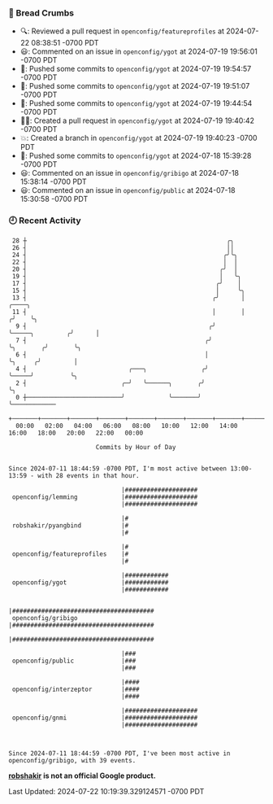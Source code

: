### 🍞 Bread Crumbs

 * 🔍: Reviewed a pull request in  `openconfig/featureprofiles` at 2024-07-22 08:38:51 -0700 PDT
 * 😃: Commented on an issue in `openconfig/ygot` at 2024-07-19 19:56:01 -0700 PDT
 * 🚢: Pushed some commits to `openconfig/ygot` at 2024-07-19 19:54:57 -0700 PDT
 * 🚢: Pushed some commits to `openconfig/ygot` at 2024-07-19 19:51:07 -0700 PDT
 * 🚢: Pushed some commits to `openconfig/ygot` at 2024-07-19 19:44:54 -0700 PDT
 * ✍🏼: Created a pull request in `openconfig/ygot` at 2024-07-19 19:40:42 -0700 PDT
 * 💥: Created a branch in `openconfig/ygot` at 2024-07-19 19:40:23 -0700 PDT
 * 🚢: Pushed some commits to `openconfig/ygot` at 2024-07-18 15:39:28 -0700 PDT
 * 😃: Commented on an issue in `openconfig/gribigo` at 2024-07-18 15:38:14 -0700 PDT
 * 😃: Commented on an issue in `openconfig/public` at 2024-07-18 15:30:58 -0700 PDT

### 🕘 Recent Activity
```
 28 ┼                                                       ╭╮
 26 ┤                                                       ││
 24 ┤                                                      ╭╯╰╮
 22 ┤                                                      │  │
 20 ┤                                                     ╭╯  │
 19 ┤                                                     │   ╰╮
 17 ┤                                                    ╭╯    │
 15 ┤                                                    │     ╰╮
 13 ┤                                                   ╭╯      │                 ╭────╮
 11 ┤                                                   │       │                ╭╯    ╰╮
  9 ┤                                                  ╭╯       ╰─────╮         ╭╯      │
  7 ┤                                                 ╭╯              ╰╮       ╭╯       ╰╮
  6 ┤                                                 │                ╰╮     ╭╯         │
  4 ┤                            ╭───╮               ╭╯                 ╰─────╯          ╰╮
  2 ┤                          ╭─╯   ╰──────╮       ╭╯                                    ╰╮
  0 ┼──────────────────────────╯            ╰───────╯                                      ╰────────────
    +───────+───────+───────+───────+───────+───────+───────+───────+───────+───────+───────+───────+────
  00:00   02:00   04:00   06:00   08:00   10:00   12:00   14:00   16:00   18:00   20:00   22:00   00:00   

						Commits by Hour of Day


Since 2024-07-11 18:44:59 -0700 PDT, I'm most active between 13:00-13:59 - with 28 events in that hour.

```



```
                               |####################
 openconfig/lemming            |####################
                               |####################

                               |#
 robshakir/pyangbind           |#
                               |#

                               |#
 openconfig/featureprofiles    |#
                               |#

                               |############
 openconfig/ygot               |############
                               |############

                               |#######################################
 openconfig/gribigo            |#######################################
                               |#######################################

                               |###
 openconfig/public             |###
                               |###

                               |####
 openconfig/interzeptor        |####
                               |####

                               |####################
 openconfig/gnmi               |####################
                               |####################



Since 2024-07-11 18:44:59 -0700 PDT, I've been most active in openconfig/gribigo, with 39 events.

```
**[robshakir](mailto:robjs@google.com) is not an official Google product.**  


Last Updated: 2024-07-22 10:19:39.329124571 -0700 PDT
